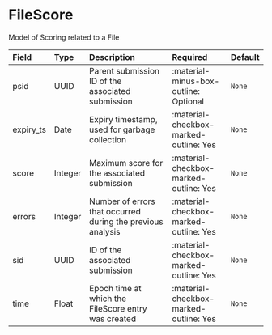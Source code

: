 [comment]: # (AUTOGENERATED MARKDOWN CONTENT. UPDATES TO ODM DOCUMENTATION SHOULD BE DONE THROUGH ASSEMBLYLINE-BASE REPO!)
# FileScore
Model of Scoring related to a File

| Field | Type | Description | Required | Default |
| :--- | :--- | :--- | :--- | :--- |
| psid | UUID |  Parent submission ID of the associated submission | <div style="width:100px">:material-minus-box-outline: Optional</div> | `None` |
| expiry_ts | Date | Expiry timestamp, used for garbage collection | <div style="width:100px">:material-checkbox-marked-outline: Yes</div> | `None` |
| score | Integer | Maximum score for the associated submission | <div style="width:100px">:material-checkbox-marked-outline: Yes</div> | `None` |
| errors | Integer | Number of errors that occurred during the previous analysis | <div style="width:100px">:material-checkbox-marked-outline: Yes</div> | `None` |
| sid | UUID | ID of the associated submission | <div style="width:100px">:material-checkbox-marked-outline: Yes</div> | `None` |
| time | Float | Epoch time at which the FileScore entry was created | <div style="width:100px">:material-checkbox-marked-outline: Yes</div> | `None` |


